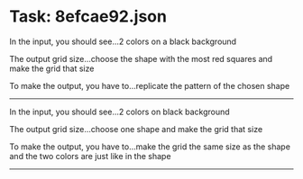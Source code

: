 # Task: 8efcae92.json

In the input, you should see...2 colors on a black background

The output grid size...choose the shape with the most red squares and make the grid that size

To make the output, you have to...replicate the pattern of the chosen shape

---

In the input, you should see...2 colors on black background

The output grid size...choose one shape and make the grid that size

To make the output, you have to...make the grid the same size as the shape and the two colors are just like in the shape

---


